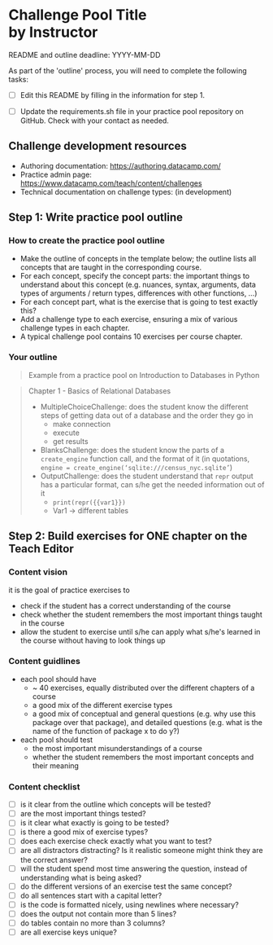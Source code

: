 # **Challenge Pool Title**<br/>by **Instructor**

README and outline deadline: YYYY-MM-DD 

As part of the 'outline' process, you will need to complete the following tasks:

- [ ] Edit this README by filling in the information for step 1.
- [ ] Update the requirements.sh file in your practice pool repository on GitHub. Check with your contact as needed.


## Challenge development resources

* Authoring documentation: https://authoring.datacamp.com/
* Practice admin page: https://www.datacamp.com/teach/content/challenges
* Technical documentation on challenge types: (in development)


## Step 1: Write practice pool outline

### How to create the practice pool outline
* Make the outline of concepts in the template below; the outline lists all concepts that are taught in the corresponding course.
* For each concept, specify the concept parts: the important things to understand about this concept (e.g. nuances, syntax, arguments, data types of arguments / return types, differences with other functions, …)
* For each concept part, what is the exercise that is going to test exactly this?
* Add a challenge type to each exercise, ensuring a mix of various challenge types in each chapter.
* A typical challenge pool contains 10 exercises per course chapter.

### Your outline
> Example from a practice pool on Introduction to Databases in Python

> Chapter 1 - Basics of Relational Databases
>   * MultipleChoiceChallenge: does the student know the different steps of getting data out of a database and the order they go in
>     * make connection
>     * execute
>     * get results
>   * BlanksChallenge: does the student know the parts of a `create_engine` function call, and the format of it (in quotations, `engine = create_engine(‘sqlite:///census_nyc.sqlite’`)
>   * OutputChallenge: does the student understand that `repr` output has a particular format, can s/he get the needed information out of it
>     * `print(repr({{var1}})`
>     * Var1 → different tables


## Step 2: Build exercises for ONE chapter on the Teach Editor

### Content vision
it is the goal of practice exercises to
* check if the student has a correct understanding of the course
* check whether the student remembers the most important things taught in the course
* allow the student to exercise until s/he can apply what s/he's learned in the course without having to look things up

### Content guidlines
* each pool should have
   * ~ 40 exercises, equally distributed over the different chapters of a course
   * a good mix of the different exercise types
   * a good mix of conceptual and general questions (e.g. why use this package over that package), and detailed questions (e.g. what is the name of the function of package x to do y?)
* each pool should test
  * the most important misunderstandings of a course
  * whether the student remembers the most important concepts and their meaning

### Content checklist
- [ ] is it clear from the outline which concepts will be tested?
- [ ] are the most important things tested?
- [ ] is it clear what exactly is going to be tested?
- [ ] is there a good mix of exercise types?
- [ ] does each exercise check exactly what you want to test?
- [ ] are all distractors distracting? Is it realistic someone might think they are the correct answer?
- [ ] will the student spend most time answering the question, instead of understanding what is being asked?
- [ ] do the different versions of an exercise test the same concept?
- [ ] do all sentences start with a capital letter?
- [ ] is the code is formatted nicely, using newlines where necessary?
- [ ] does the output not contain more than 5 lines?
- [ ] do tables contain no more than 3 columns?
- [ ] are all exercise keys unique?
